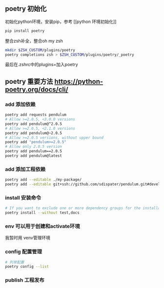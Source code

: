 ## poetry 初始化

初始化python环境，安装pip，参考 [[python 环境初始化]]

```bash
pip install poetry
```

整合zsh补全，整合oh my zsh

```bash
mkdir $ZSH_CUSTOM/plugins/poetry
poetry completions zsh > $ZSH_CUSTOM/plugins/poetry/_poetry
```

最后在.zshrc中的plugins=加入poetry

## poetry 重要方法 https://python-poetry.org/docs/cli/

### add 添加依赖

```bash
poetry add requests pendulum
# Allow >=2.0.5, <3.0.0 versions
poetry add pendulum@^2.0.5
# Allow >=2.0.5, <2.1.0 versions
poetry add pendulum@~2.0.5
# Allow >=2.0.5 versions, without upper bound
poetry add "pendulum>=2.0.5"
# Allow only 2.0.5 version
poetry add pendulum==2.0.5
poetry add pendulum@latest
```

### add 添加工程依赖

```bash
poetry add --editable ./my-package/
poetry add --editable git+ssh://github.com/sdispater/pendulum.git#develop
```

### install 安装命令

```bash
# If you want to exclude one or more dependency groups for the installation, you can use the `--without` option.
poetry install --without test,docs
```

### env 可以用于创建和activate环境

我暂时用 venv管理环境
### config 配置管理

```bash
# 列举配置
poetry config --list
```
### publish 工程发布